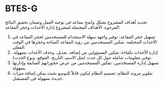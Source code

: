 # BTES-G
تحديد أهداف المشروع بشكل واضح يساعد في توجيه العمل وضمان تحقيق النتائج المرجوة. 
الأهداف المحتملة لمشروع إدارة الأحداث وحجز المقاعد:

1. تسهيل حجز المقاعد:
توفير واجهة سهلة الاستخدام للمستخدمين لحجز المقاعد في الأحداث المختلفة.
تمكين المستخدمين من رؤية المقاعد المتاحة وحجزها في الوقت الفعلي.
2. إدارة الأحداث بكفاءة:
تمكين المسؤولين من إضافة، تعديل، وحذف الأحداث بسهولة.
توفير معلومات شاملة حول كل حدث (مثل الاسم، التاريخ، الموقع، ونوع الحدث).
3. تسهيل إدارة المستخدمين:
تمكين المستخدمين من عرض حجوزاتهم السابقة وإدارتها بسهولة.
4. تطوير مرونة النظام:
تصميم النظام ليكون قابلاً للتوسع بحيث يمكن إضافة ميزات جديدة بسهولة في المستقبل.

